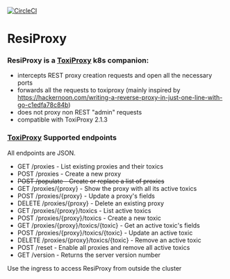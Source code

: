 [![CircleCI](https://circleci.com/gh/marqub/resiproxy/tree/master.svg?style=svg)](https://circleci.com/gh/marqub/broadcast/tree/master)
# ResiProxy
### ResiProxy is a [ToxiProxy](https://github.com/Shopify/toxiproxy) k8s companion:
 - intercepts REST proxy creation requests and open all the necessary ports
 - forwards all the requests to toxiproxy (mainly inspired by https://hackernoon.com/writing-a-reverse-proxy-in-just-one-line-with-go-c1edfa78c84b)
 - does not proxy non REST "admin" requests
 - compatible with ToxiProxy 2.1.3

### [ToxiProxy](https://github.com/Shopify/toxiproxy) Supported endpoints
All endpoints are JSON.

- GET /proxies - List existing proxies and their toxics
- POST /proxies - Create a new proxy
- ~~POST /populate - Create or replace a list of proxies~~
- GET /proxies/{proxy} - Show the proxy with all its active toxics
- POST /proxies/{proxy} - Update a proxy's fields
- DELETE /proxies/{proxy} - Delete an existing proxy
- GET /proxies/{proxy}/toxics - List active toxics
- POST /proxies/{proxy}/toxics - Create a new toxic
- GET /proxies/{proxy}/toxics/{toxic} - Get an active toxic's fields
- POST /proxies/{proxy}/toxics/{toxic} - Update an active toxic
- DELETE /proxies/{proxy}/toxics/{toxic} - Remove an active toxic
- POST /reset - Enable all proxies and remove all active toxics
- GET /version - Returns the server version number

Use the ingress to access ResiProxy from outside the cluster